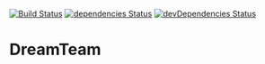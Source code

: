 [![Build Status](https://travis-ci.org/RapidDreamTeam/DreamTeam.svg?branch=master)](https://travis-ci.org/RapidDreamTeam/DreamTeam)
[![dependencies Status](https://david-dm.org/rapiddreamteam/dreamteam/status.svg)](https://david-dm.org/rapiddreamteam/dreamteam)
[![devDependencies Status](https://david-dm.org/rapiddreamteam/dreamteam/dev-status.svg)](https://david-dm.org/rapiddreamteam/dreamteam?type=dev)
# DreamTeam